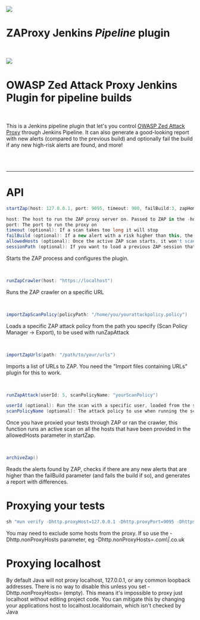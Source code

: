 <img src="https://i.imgur.com/WtTwQtt.png">


# ZAProxy Jenkins _Pipeline_ plugin

<br />

<a href='https://www.owasp.org/index.php/OWASP_Zed_Attack_Proxy_Project' align="top"><img align="left" src='https://github.com/vrondakis/zap-jenkins-pipeline-plugin/raw/master/src/main/webapp/logo.png'></a>

<br />

OWASP Zed Attack Proxy Jenkins Plugin for pipeline builds
==============================================

<br />

This is a Jenkins pipeline plugin that let's you control <a href="https://www.owasp.org/index.php/OWASP_Zed_Attack_Proxy_Project">OWASP Zed Attack Proxy</a> through Jenkins Pipeline. It can also generate a good-looking report with new alerts (compared to the previous build) and optionally fail the build if any new high-risk alerts are found, and more!


<br><br>


----------
     
# API
```groovy
startZap(host: 127.0.0.1, port: 9095, timeout: 900, failBuild:3, zapHome: "/opt/zaproxy", allowedHosts:['10.0.0.1'], sessionPath:"/path/to/session.session")

host: The host to run the ZAP proxy server on. Passed to ZAP in the -host parameter.
port: The port to run the proxy on
timeout (optional): If a scan takes too long it will stop
failBuild (optional): If a new alert with a risk higher than this, the build will fail (0=Info, 1=Low, 2=Medium, 3=High, 4=None)
allowedHosts (optional): Once the active ZAP scan starts, it won't scan any hosts unless they are here. If you don't set this it will only scan if the host is localhost
sessionPath (optional): If you want to load a previous ZAP session that you have expored, you can do that here. Useful when you want to run a scan but don't want to run all your tests through ZAP.
```
Starts the ZAP process and configures the plugin. 

<br>

```groovy
runZapCrawler(host: "https://localhost")
```

Runs the ZAP crawler on a specific URL

<br>

```groovy
importZapScanPolicy(policyPath: "/home/you/yourattackpolicy.policy")
```

Loads a specific ZAP attack policy from the path you specify (Scan Policy Manager -> Export), to be used with runZapAttack

<br>

```groovy
importZapUrls(path: "/path/to/your/urls")
```

Imports a list of URLs to ZAP. You need the "Import files containing URLs" plugin for this to work.

<br>


```groovy
runZapAttack(userId: 5, scanPolicyName: "yourScanPolicy")

userId (optional): Run the scan with a specific user, loaded from the session
scanPolicyName (optional): The attack policy to use when running the scan. Loaded with importScanPolicy
```

Once you have proxied your tests through ZAP or ran the crawler, this function runs an active scan on all the hosts that have been provided in the allowedHosts parameter in startZap.

<br>


```groovy
archiveZap()
```

Reads the alerts found by ZAP, checks if there are any new alerts that are higher than the failBuild parameter (and fails the build if so), and generates a report with differences.



# Proxying your tests
```groovy
sh "mvn verify -Dhttp.proxyHost=127.0.0.1 -Dhttp.proxyPort=9095 -Dhttps.proxyHost=127.0.0.1 -Dhttps.proxyPort=9095"
```

You may need to exclude some hosts from the proxy. If so use the -Dhttp.nonProxyHosts parameter, eg -Dhttp.nonProxyHosts=*.com\\|*.co.uk

# Proxying localhost
By default Java will not proxy localhost, 127.0.0.1, or any common loopback addresses. There is no way to disable this unless you set -Dhttp.nonProxyHosts= (empty). This means it's impossible to proxy just localhost without editing project code. You can mitigate this by changing your applications host to localhost.localdomain, which isn't checked by Java 
